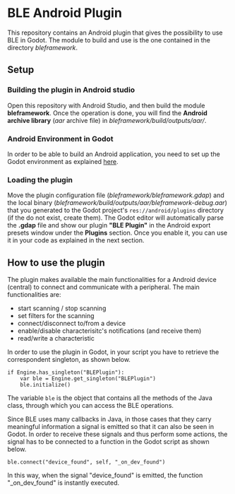 # BLE Android Plugin

This repository contains an Android plugin that gives the possibility to use BLE in Godot.
The module to build and use is the one contained in the directory *bleframework*.


## Setup

### Building the plugin in Android studio

Open this repository with Android Studio, and then build the module **bleframework**. Once the operation is done, you will find the **Android archive library** (*aar* archive file) in *bleframework/build/outputs/aar/*.

### Android Environment in Godot

In order to be able to build an Android application, you need to set up the Godot environment as explained [here](https://docs.godotengine.org/it/stable/getting_started/workflow/export/android_custom_build.html).

### Loading the plugin

Move the plugin configuration file (*bleframework/bleframework.gdap*) and the local binary (*bleframework/build/outputs/aar/bleframework-debug.aar*) that you generated to the Godot project's `res://android/plugins` directory (if the do not exist, create them).
The Godot editor will automatically parse the **.gdap** file and show our plugin **"BLE Plugin"** in the Android export presets window under the **Plugins** section.
Once you enable it, you can use it in your code as explained in the next section.

## How to use the plugin

The plugin makes available the main functionalities for a Android device (central) to connect and communicate with a peripheral.
The main functionalities are:
- start scanning / stop scanning
- set filters for the scanning
- connect/disconnect to/from a device
- enable/disable characterisitc's notifications (and receive them)
- read/write a characteristic

In order to use the plugin in Godot, in your script you have to retrieve the correspondent singleton, as shown below.
``` gdnative
if Engine.has_singleton("BLEPlugin"):
    var ble = Engine.get_singleton("BLEPlugin") 
    ble.initialize()
```

The variable `ble` is the object that contains all the methods of the Java class, through which you can access the BLE operations.

Since BLE uses many callbacks in Java, in those cases that they carry meaningful information a signal is emitted so that it can also be seen in Godot. In order to receive these signals and thus perform some actions, the signal has to be connected to a function in the Godot script as shown below.
```gdnative
ble.connect("device_found", self, "_on_dev_found")
```
In this way, when the signal "device_found" is emitted, the function "_on_dev_found" is instantly executed.
